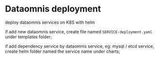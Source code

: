 # Dataomnis deployment 
deploy dataomnis services on K8S with helm

if add new dataomnis service, create file named `SERVICE-deployment.yaml` under templates folder;

if add dependency service by dataomnis service, eg: mysql / etcd service, create helm folder named the service name under charts;